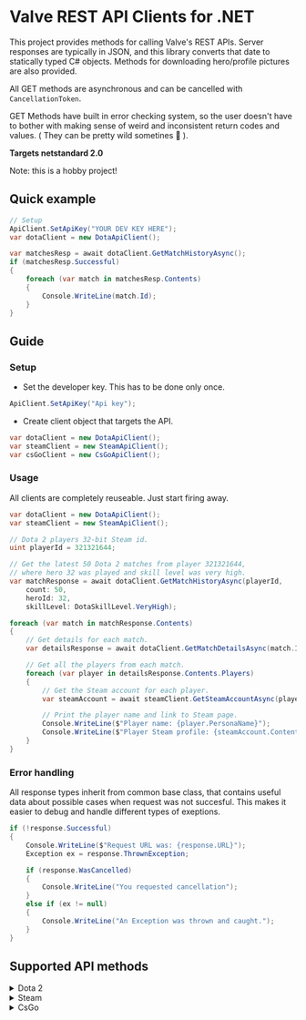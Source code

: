 # Valve REST API Clients for .NET
This project provides methods for calling Valve's REST APIs.
Server responses are typically in JSON, and this library converts that date to statically typed C# objects.
Methods for downloading hero/profile pictures are also provided.

All GET methods are asynchronous and can be cancelled with `CancellationToken`.

GET Methods have built in error checking system, so the user doesn't have to bother with making sense of weird and inconsistent return codes and values. ( They can be pretty wild sometines :slightly_smiling_face: ). 

**Targets netstandard 2.0**

Note: this is a hobby project!
## Quick example
```c#
// Setup
ApiClient.SetApiKey("YOUR DEV KEY HERE");
var dotaClient = new DotaApiClient();

var matchesResp = await dotaClient.GetMatchHistoryAsync();
if (matchesResp.Successful)
{
    foreach (var match in matchesResp.Contents)
    {
        Console.WriteLine(match.Id);
    }
}
```
## Guide

### Setup
* Set the developer key. This has to be done only once.
```c#
ApiClient.SetApiKey("Api key");
```
* Create client object that targets the API.
```c#
var dotaClient = new DotaApiClient();
var steamClient = new SteamApiClient();
var csGoClient = new CsGoApiClient();
```

### Usage
All clients are completely reuseable. Just start firing away.

```c#
var dotaClient = new DotaApiClient();
var steamClient = new SteamApiClient();

// Dota 2 players 32-bit Steam id.
uint playerId = 321321644;

// Get the latest 50 Dota 2 matches from player 321321644,
// where hero 32 was played and skill level was very high.
var matchResponse = await dotaClient.GetMatchHistoryAsync(playerId,
    count: 50,
    heroId: 32,
    skillLevel: DotaSkillLevel.VeryHigh);

foreach (var match in matchResponse.Contents)
{
    // Get details for each match.
    var detailsResponse = await dotaClient.GetMatchDetailsAsync(match.Id);

    // Get all the players from each match.
    foreach (var player in detailsResponse.Contents.Players)
    {
        // Get the Steam account for each player.
        var steamAccount = await steamClient.GetSteamAccountAsync(player.Id64);

        // Print the player name and link to Steam page.
        Console.WriteLine($"Player name: {player.PersonaName}");
        Console.WriteLine($"Player Steam profile: {steamAccount.Contents.ProfileURL}");
    }
}
```


### Error handling

All response types inherit from common base class, that contains useful data
about possible cases when request was not succesful. This makes it easier to debug and
handle different types of exeptions.

```c#
if (!response.Successful)
{
    Console.WriteLine($"Request URL was: {response.URL}");
    Exception ex = response.ThrownException;

    if (response.WasCancelled)
    {
        Console.WriteLine("You requested cancellation");
    }
    else if (ex != null)
    {
        Console.WriteLine("An Exception was thrown and caught.");
    }
}
```


## Supported API methods


<details>
<summary>Dota 2</summary>
<br>
IDOTA2Fantasy_205790
<pre>GET GetFantasyPlayerStats/v1         IMPLEMENTED ✔️
GET GetPlayerOfficialInfo/v1         IMPLEMENTED ✔️
GET GetProPlayerList/v1              IMPLEMENTED ✔️</pre>
IDOTA2MatchStats_570
<pre>GET GetRealtimeStats/v1              IMPLEMENTED ✔️</pre>
IDOTA2Match_205790
<pre>GET GetLeagueListing/v1              IMPLEMENTED ✔️</pre>
IDOTA2Match_570
<pre>GET GetLiveLeagueGames/v1            IMPLEMENTED ✔️
GET GetMatchDetails/v1               IMPLEMENTED ✔️
GET GetMatchHistory/v1               IMPLEMENTED ✔️
GET GetMatchHistoryBySequenceNum/v1  IMPLEMENTED ✔️
GET GetTeamInfoByTeamID/v1           IMPLEMENTED ✔️
GET GetTopLiveEventGame/v1           IMPLEMENTED ✔️
GET GetTopLiveGame/v1                IMPLEMENTED ✔️
GET GetTopWeekendTourneyGames/v1     IMPLEMENTED ✔️ 
GET GetTournamentPlayerStats/v2      IMPLEMENTED ✔️</pre>
IDOTA2StreamSystem_205790
<pre>GET GetBroadcasterInfo/v1            IMPLEMENTED ✔️</pre>
IDOTA2StreamSystem_570
<pre>GET GetBroadcasterInfo/v1            IMPLEMENTED ✔️</pre>
IDOTA2Ticket_570
<pre>GET ClaimBadgeReward/v1              IMPLEMENTED ❌
GET GetSteamIDForBadgeID/v1          IMPLEMENTED ❌
GET SteamAccountValidForBadgeType/v1 IMPLEMENTED ❌</pre>
IEconDOTA2_205790
<pre>GET GetItemIconPath/v1               IMPLEMENTED ✔️</pre>
IEconDOTA2_570
<pre>GET GetEventStatsForAccount/v1       IMPLEMENTED ✔️
GET GetGameItems/v1                  IMPLEMENTED ✔️
GET GetHeroes/v1                     IMPLEMENTED ✔️
GET GetItemCreators/v1               IMPLEMENTED ✔️
GET GetRarities/v1                   IMPLEMENTED ✔️
GET GetTournamentPrizePool/v1        IMPLEMENTED ✔️</pre>
IEconItems_570
<pre>GET GetEquippedPlayerItems/v1        IMPLEMENTED ✔️
GET GetPlayerItems/v1                IMPLEMENTED ✔️
GET GetSchemaURL/v1                  IMPLEMENTED ✔️
GET GetStoreMetaData/v1              IMPLEMENTED ✔️</pre>
</details>

<details>
<summary>Steam</summary>
<br>
ISteamWebAPIUtil
<pre>GetServerInfo/v1                     IMPLEMENTED ✔️
GetSupportedAPIList/v1               IMPLEMENTED ✔️</pre>
ISteamUser
<pre>GetFriendList/v1                     IMPLEMENTED ✔️
GetPlayerSummaries/v2                IMPLEMENTED ✔️
GetPlayerBans/v1                     IMPLEMENTED ✔️</pre>
ISteamUser
<pre>GetNewsForApp/v2                     IMPLEMENTED ✔️</pre>
IStoreService
<pre>GetAppList/v1                        IMPLEMENTED ✔️</pre>
</details>


<details>
<summary>CsGo</summary>
<br>
ICSGOServers_730
<pre>GetGameServersStatus/v1              IMPLEMENTED ✔️</pre>
</details>
